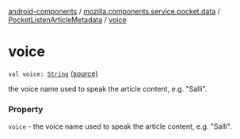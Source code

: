 [android-components](../../index.md) / [mozilla.components.service.pocket.data](../index.md) / [PocketListenArticleMetadata](index.md) / [voice](./voice.md)

# voice

`val voice: `[`String`](https://kotlinlang.org/api/latest/jvm/stdlib/kotlin/-string/index.html) [(source)](https://github.com/mozilla-mobile/android-components/blob/master/components/service/pocket/src/main/java/mozilla/components/service/pocket/data/PocketListenArticleMetadata.kt#L30)

the voice name used to speak the article content, e.g. "Salli".

### Property

`voice` - the voice name used to speak the article content, e.g. "Salli".